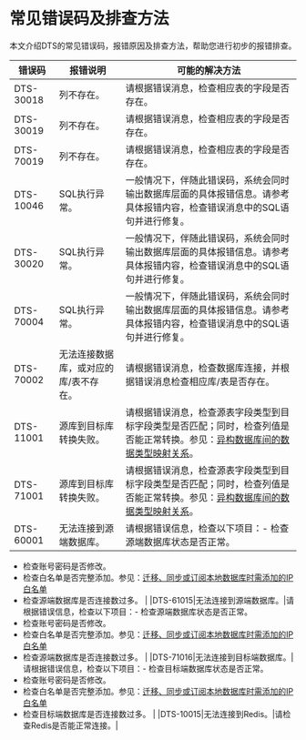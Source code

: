 # 常见错误码及排查方法

本文介绍DTS的常见错误码，报错原因及排查方法，帮助您进行初步的报错排查。

|错误码|报错说明|可能的解决方法|
|---|----|-------|
|DTS-30018|列不存在。|请根据错误消息，检查相应表的字段是否存在。|
|DTS-30019|列不存在。|请根据错误消息，检查相应表的字段是否存在。|
|DTS-70019|列不存在。|请根据错误消息，检查相应表的字段是否存在。|
|DTS-10046|SQL执行异常。|一般情况下，伴随此错误码，系统会同时输出数据库层面的具体报错信息。请参考具体报错内容，检查错误消息中的SQL语句并进行修复。|
|DTS-30020|SQL执行异常。|一般情况下，伴随此错误码，系统会同时输出数据库层面的具体报错信息。请参考具体报错内容，检查错误消息中的SQL语句并进行修复。|
|DTS-70004|SQL执行异常。|一般情况下，伴随此错误码，系统会同时输出数据库层面的具体报错信息。请参考具体报错内容，检查错误消息中的SQL语句并进行修复。|
|DTS-70002|无法连接数据库，或对应的库/表不存在。|请根据错误消息，检查数据库连接，并根据错误消息检查相应库/表是否存在。|
|DTS-11001|源库到目标库转换失败。|请根据错误消息，检查源表字段类型到目标字段类型是否匹配；同时，检查列值是否能正常转换。参见：[异构数据库间的数据类型映射关系](https://help.aliyun.com/document_detail/131292.html?spm=5176.11065259.1996646101.searchclickresult.698e4db1h3tXmqhttps://help.aliyun.com/document_detail/131292.html?spm=5176.11065259.1996646101.searchclickresult.698e4db1h3tXmq)。|
|DTS-71001|源库到目标库转换失败。|请根据错误消息，检查源表字段类型到目标字段类型是否匹配；同时，检查列值是否能正常转换。参见：[异构数据库间的数据类型映射关系](https://help.aliyun.com/document_detail/131292.html?spm=5176.11065259.1996646101.searchclickresult.698e4db1h3tXmqhttps://help.aliyun.com/document_detail/131292.html?spm=5176.11065259.1996646101.searchclickresult.698e4db1h3tXmq)。|
|DTS-60001|无法连接到源端数据库。|请根据错误信息，检查以下项目：-   检查源端数据库状态是否正常。
-   检查账号密码是否修改。
-   检查白名单是否完整添加。参见：[迁移、同步或订阅本地数据库时需添加的IP白名单](https://help.aliyun.com/document_detail/84900.html?spm=5176.11065259.1996646101.searchclickresult.2e835bd80GkiBy)
-   检查源端数据库是否连接数过多。 |
|DTS-61015|无法连接到源端数据库。|请根据错误信息，检查以下项目：-   检查源端数据库状态是否正常。
-   检查账号密码是否修改。
-   检查白名单是否完整添加。参见：[迁移、同步或订阅本地数据库时需添加的IP白名单](https://help.aliyun.com/document_detail/84900.html?spm=5176.11065259.1996646101.searchclickresult.2e835bd80GkiBy)
-   检查源端数据库是否连接数过多。 |
|DTS-71016|无法连接到目标端数据库。|请根据错误信息，检查以下项目：-   检查目标端数据库状态是否正常。
-   检查账号密码是否修改。
-   检查白名单是否完整添加。参见：[迁移、同步或订阅本地数据库时需添加的IP白名单](https://help.aliyun.com/document_detail/84900.html?spm=5176.11065259.1996646101.searchclickresult.2e835bd80GkiBy)
-   检查目标端数据库是否连接数过多。 |
|DTS-10015|无法连接到Redis。|请检查Redis是否能正常连接。|

